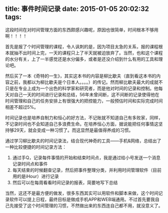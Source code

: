 title: 事件时间记录
date: 2015-01-05 20:02:32
tags:
---
这段时间在对时间管理方面的东西颇感兴趣呢，原因也很简单，时间根本不够用啊！！！！

首先是报了个时间管理的课程，令人讽刺的是，因为项目太急的关系，报的课程根本就抽不出时间上完，一天的课程只上了半天就被迫放弃了。当然，也和这个课程的水分有关，上了一半感觉还是水分偏多，或者是还没介绍到什么有用的工具和理论吧。

然后买了一本《奇特的一生》，其实这本书的内容是柳比歇夫（直到看这本书的内容之前，我都以为柳比歇夫是个日本人。。。。）的传记。然而柳比歇夫最大的成就不只是在专业上成为一个出色的科学家和研究者，而是他对时间的记录和控制。他每天对自己一天的时间进行记录和总结，56年未曾间断，这不间断的记录使得他在时间管理和自己的任务安排上有很强大的把控能力，一般预估时间和实际完成时间相差不超过5%。

时间记录也是培养自制力和恒心的好方法，不记账就不知道自己有多败家，同样，不记录时间也不会知道自己多浪费生命。在培养恒心方面，据说能把任何事情这坚持够29天，就会变成一种习惯了。而这显然是最值得养成的习惯。

通过学习柳比歇夫的时间记录法，结合现代神奇的工具——手机&网络，总结出了一种比较便捷的时间记录方法：
1. 通过手Q，记录每件事情的开始和结束时间点，我是通过给小号发送一个消息记录时间点和事件
2. 每天结束的时候翻查记录，然后把事件整理分类，并利用时间管理软件（目前用的是iHour）进行记录
3. 然后可以在每周看看时间记录的报表，简要地写下总结

当然，这还不是最方便的做发，很多东西其实可以用软件和脚本来做，这个时间记录软件可以提上日程，最终目标是做成手机APP和WEB端通用。不过首先要我自己先接受了这个时间管理的习惯，不然做出来的东西连自己都不用，就没意义了。